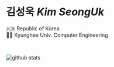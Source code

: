 # 김성욱 *Kim SeongUk*
🇰🇷 Republic of Korea   
👨‍💻 Kyunghee Univ. Computer Engineering  

<br>

<div>
  
  ![github stats](https://github-readme-stats.vercel.app/api?username=so3659)

</div>
